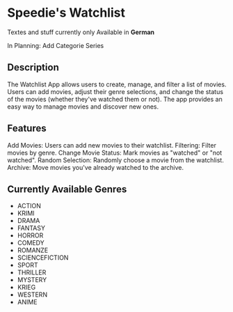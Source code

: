 # Speedie's Watchlist

Textes and stuff currently only Available in **German**

In Planning: Add Categorie Series

## Description
The Watchlist App allows users to create, manage, and filter a list of movies. Users can add movies, adjust their genre selections, and change the status of the movies (whether they've watched them or not). The app provides an easy way to manage movies and discover new ones. 

## Features
Add Movies: Users can add new movies to their watchlist.
Filtering: Filter movies by genre.
Change Movie Status: Mark movies as "watched" or "not watched".
Random Selection: Randomly choose a movie from the watchlist.
Archive: Move movies you've already watched to the archive.

## Currently Available Genres
- ACTION
- KRIMI
- DRAMA
- FANTASY
- HORROR
- COMEDY
- ROMANZE
- SCIENCEFICTION
- SPORT
- THRILLER
- MYSTERY
- KRIEG
- WESTERN
- ANIME
